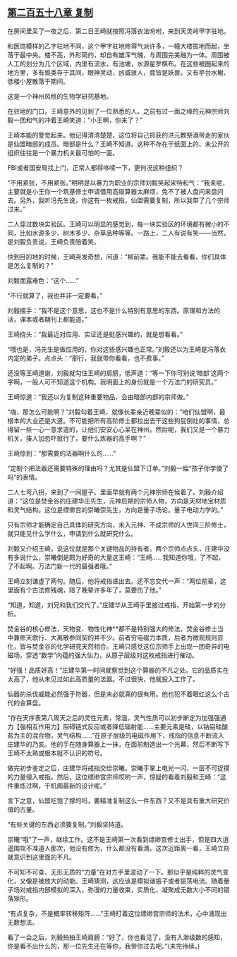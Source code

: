 ## [第二百五十八章 复制](https://www.xxbiquge.com/11_11207/8961220.html)


  在房间里呆了一夜之后，第二日王崎就按照冯落衣法吩咐，来到天灵岭甲字驻地。

  和医馆模样的乙字驻地不同，这个甲字驻地修得气派许多，一幢大楼拔地而起，坐落于最中央。楼不高，外形简约，却自有雄浑气魄，与周围完美融为一体。周围被人工的划分为几个区域，内里有流水，有池塘，水源星罗棋布。在这些被圈起来的地方里，多有兽类存于其间，眼神灵动，凶威骇人，竟皆是妖兽。又有亭台水榭、低楼小屋散落于期间。

  这是一个神州风格的生物学研究基地。

  在驻地的门口，王崎意外的见到了一位熟悉的人。之前有过一面之缘的元神宗师刘毅一团和气的冲着王崎笑道：“小王啊，你来了？”

  王崎本能的警觉起来。他记得清清楚楚，这位将自己抓获的洪元教祭酒带走的家伙是仙盟暗部的成员。暗部是什么？王崎不知道。这种不存在于纸面上的、未公开的组织往往是一个暴力机关最可怕的一面。

  FBI或者国安局找上门，正常人都得哆嗦一下，更何况这种组织？

  “不用紧张，不用紧张。”明明是以暴力为职业的宗师刘毅笑起来特和气：“我来呢，主要就是小王你一个筑基修士申请借用高级算器太麻烦，免不了被人盘问来盘问去。另外，我听冯先生说，你这有一枚戒指，仙盟需要复制，所以我带了几个宗师过来。”

  二人穿过数块实验区。王崎可以明显的感觉到，每一块实验区的环境都有微小的不同，比如水源多少、树木多少、杂草品种等等。一路上，二人有说有笑——当然，是刘毅负责说，王崎负责陪着笑。

  快到目的地的时候，王崎突发奇想，问道：“柳前辈。我能不能去看看，你们具体是怎么复制的？”

  刘毅面露难色：“这个……”

  “不行就算了，我也并非一定要看。”

  刘毅摆手：“我不是这个意思，这也不是什么特别有意思的东西。原理和方法的话，课本或者期刊上都能道。”

  王崎挠头：“我最近对应用、实证还是挺感兴趣的，就是想看看。”

  “哦也是，冯先生是做应用的，你对这些感兴趣也正常。”刘毅还以为王崎是冯落衣内定的弟子。点点头：“那行，我就带你看看，也不费事。”

  还没等王崎道谢，刘毅就勾住王崎的肩膀，低声道：“等一下你可别说‘暗部’这两个字啊，一般人可不知道这个机构。我明面上的身份就是一个万法门的研究员。”

  王崎惊道：“我还以为复制这种重要物品，会由暗部内部的宗师做。”

  “嗨，那怎么可能啊？”刘毅勾着王崎，就像长辈亲近晚辈似的：“咱们仙盟啊，最根本的大业还是大道。不可能把所有高阶修士都拉出去干这些狗屁倒灶的事情，总得留一些一心一意求道的，让他们安安心心呆在神州。然后呢，我们又是一个暴力机关，揍人加恐吓就行了，要什么炼器的高手啊？”

  王崎惊到：“那需要的法器啊什么的……”

  “定制个把法器还需要特殊的理由吗？尤其是仙盟下订单。”刘毅一幅“孩子你学傻了吗”的表情。

  二人七弯八拐，来到了一间屋子。里面早就有两个元神宗师在候着了。刘毅介绍道：“这位是焚金谷的庄建华庄先生，元神后期的宗师人物，方向是天材地宝材质和灵气结构。这位是缥缈宫的崇曦崇先生，方向是量子场论。量子电动力学的。”

  只有宗师才能确定自己具体的研究方向，未入元神、不成宗师的人世间三阶修士，就只能见什么学什么，申请到什么就研究什么。

  刘毅又介绍王崎。说这位就是那个关键物品的持有者。两个宗师点点头，庄建华没有多说什么，崇曦倒是颇为好奇的大量这王崎：“王崎……我知道你哦，了不起，了不起啊。万法门新一代的最强者哦。”

  王崎立刻谦虚了两句。随后，他将戒指递出去。还不忘交代一声：“两位前辈，这里面有个古法修残魂，陪了晚辈许多年了，莫要伤了他。”

  “知道，知道，刘兄和我们交代了。”庄建华从王崎手里接过戒指，开始第一步的分析。

  焚金谷的核心修法，天物变、物性化神**都不是特别强大的修法，焚金谷修士当中兼修天歌行、大离散参同契的并不少。前者穷电磁力本质，后者为微观规则显化，皆与焚金谷的化学研究天然相合。王崎只感觉这位宗师手上出现一团奇异的电磁场，穿透“数学”内蕴的强大仙力，从原子层级对这枚戒指进行催动。

  “好强！品质好高！”庄建华第一时间就察觉到这个算器的不凡之处。它的品质实在太高了，他从未见过如此高质量的法器。不过很快，他就投入工作了。

  仙器的杀伐威能必然强于符器，但是未必就真的很有用。他也犯不着眼红这么个古代的金算盘。

  “存在天序表第八周天之后的灵性元素，常温，灵气性质可以初步断定为加强强通力【强相互作用力】阻碍链式反应或者降低辐射能……主要元素是硅，以钠铝硅酸盐为主的混合物，灵气结构……”在原子层级的电磁作用下，戒指的信息不断流入庄建华的乃亥。他的手在随身算器上一抹，在面前制造出一个光幕，然后不断写下王崎不太熟或根本就不认识的符号。

  做完初步鉴定之后，庄建华将戒指交给崇曦。崇曦手掌上电光一闪，一层不可捉摸的力量侵入戒指。然后，这位缥缈宫宗师哎哟一声，惊疑的看着刘毅和王崎：“这件重炼过啊，千机阁最新的设计呢。”

  言下之意，仙盟吃饱了撑的吗，要精准复制这么一件东西？又不是具有重大研究价值的古董。

  “有些关键的东西必须要复制。”刘毅坚持道。

  崇曦“哦”了一声，继续工作。这不是王崎第一次看到缥缈宫修士出手，但是四大逍遥围攻不准道人那次，他没有修为，什么都没有看清。这次近距离一看，王崎立刻就意识到这里面的不凡。

  不可知不可查、无形无质的“力量”在对方手里波动了一下。那似乎是纯粹的灵气变化，又像是被放大的动能。王崎猜测，这应该是模拟谐振子或者振荡电流。随着量子场对戒指内部模拟的深入，弥漫的力量收束，实质化，凝聚成无数大小不同的错落矩形。

  “有点复杂，不是概率转移矩阵……”王崎盯着这位缥缈宫宗师的法术，心中涌现出无数想法。

  看了一会之后，刘毅拍拍王崎肩膀：“好了，你也看见了，没有入渺级数的感知，你是看不出什么的，那一位先生还在等你，我带你过去吧。”(未完待续。)

